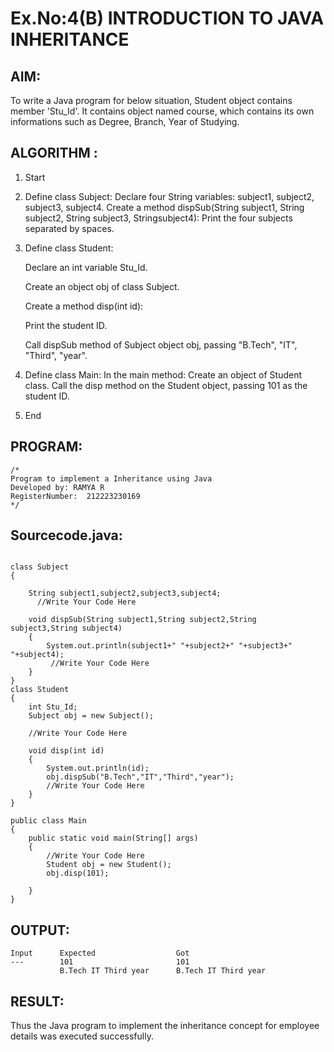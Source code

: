 # Ex.No:4(B) INTRODUCTION TO JAVA INHERITANCE

## AIM:
To write a Java program for below situation, Student object contains member 'Stu_Id'. It contains object named course, which contains its own informations such as Degree, Branch, Year of Studying.

## ALGORITHM :

 1.  Start

 2.  Define class Subject:
     Declare four String variables: subject1, subject2, subject3, subject4.
     Create a method dispSub(String subject1, String subject2, String subject3, Stringsubject4):
     Print the four subjects separated by spaces.

 3. Define class Student:

    Declare an int variable Stu_Id.

    Create an object obj of class Subject.

    Create a method disp(int id):

    Print the student ID.

    Call dispSub method of Subject object obj, passing "B.Tech", "IT", "Third", "year".

  4. Define class Main:
     In the main method:
     Create an object of Student class.
     Call the disp method on the Student object, passing 101 as the student ID.

   5. End


## PROGRAM:
 ```
/*
Program to implement a Inheritance using Java
Developed by: RAMYA R
RegisterNumber:  212223230169
*/
```

## Sourcecode.java:
```

class Subject
{
    
    String subject1,subject2,subject3,subject4;
      //Write Your Code Here
      
    void dispSub(String subject1,String subject2,String subject3,String subject4)
    {
        System.out.println(subject1+" "+subject2+" "+subject3+" "+subject4);
         //Write Your Code Here
    }
}
class Student
{
    int Stu_Id;
    Subject obj = new Subject();
    
    //Write Your Code Here
    
    void disp(int id)
    {
        System.out.println(id);
        obj.dispSub("B.Tech","IT","Third","year");
        //Write Your Code Here
    }
}

public class Main
{
    public static void main(String[] args)
    {
        //Write Your Code Here
        Student obj = new Student();
        obj.disp(101);
        
    }
}
```

## OUTPUT:
```
Input      Expected                  Got
---        101                       101
           B.Tech IT Third year      B.Tech IT Third year

```

## RESULT:
Thus the Java program to implement the inheritance concept for employee details was  executed successfully.
